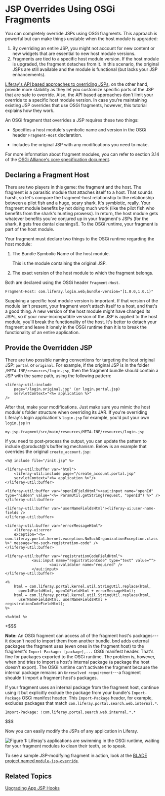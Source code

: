 # JSP Overrides Using OSGi Fragments [](id=overriding-a-modules-jsps)

You can completely override JSPs using OSGi fragments. This approach is powerful
but can make things unstable when the host module is upgraded:  

1.  By overriding an entire JSP, you might not account for new content or new 
    widgets that are essential to new host module versions. 
2.  Fragments are tied to a specific host module version. If the host module is
    upgraded, the fragment detaches from it. In this scenario, the original
    JSPs are still available and the module is functional (but lacks your JSP
    enhancements).

[Liferay's API based approaches to overriding JSPs](/develop/tutorials/-/knowledge_base/7-0/overriding-jsps#using-portals-api-to-override-a-jsp),
on the other hand, provide more stability as they let you customize specific
parts of the JSP that are safe to override. Also, the API based approaches don't
limit your override to a specific host module version. In case you're
maintaining existing JSP overrides that use OSGi fragments, however, this
tutorial explains how they work. 

An OSGi fragment that overrides a JSP requires these two things:

-  Specifies a host module's symbolic name and version in the OSGi header 
   `Fragment-Host` declaration.

-  includes the original JSP with any modifications you need to make.

For more information about fragment modules, you can refer to section 3.14 of the [OSGi Alliance's core specification document](https://www.osgi.org/developer/downloads/release-6/).

## Declaring a Fragment Host [](id=declaring-a-fragment-host)

There are two players in this game: the fragment and the host. The fragment is
a parasitic module that attaches itself to a host. That sounds harsh, so let's
compare the fragment-host relationship to the relationship between a pilot fish
and a huge, scary shark. It's symbiotic, really. Your fragment module benefits
by not doing much work (like the pilot fish who benefits from the shark's
hunting prowess). In return, the host module gets whatever benefits you've
conjured up in your fragment's JSPs (for the shark, it gets free dental
cleanings!). To the OSGi runtime, your fragment is part of the host module.

Your fragment must declare two things to the OSGi runtime regarding the host
module:

1. The Bundle Symbolic Name of the host module.

    This is the module containing the original JSP.

2. The exact version of the host module to which the fragment belongs.

Both are declared using the OSGi header `Fragment-Host`.

    Fragment-Host: com.liferay.login.web;bundle-version="[1.0.0,1.0.1)"

Supplying a specific host module version is important. If that version of the
module isn't present, your fragment won't attach itself to a host, and that's a
good thing. A new version of the host module might have changed its JSPs, so if
your now-incompatible version of the JSP is applied to the host module, you'll
break the functionality of the host. It's better to detach your fragment
and leave it lonely in the OSGi runtime than it is to break the functionality of
an entire application.

## Provide the Overridden JSP [](id=provide-the-overridden-jsp)

There are two possible naming conventions for targeting the host original JSP: 
`portal` or `original`. For example, if the original JSP is in the folder
`/META-INF/resources/login.jsp`, then the fragment bundle should contain a JSP
with the same path, using the following pattern:

    <liferay-util:include 
        page="/login.original.jsp" (or login.portal.jsp) 
        servletContext="<%= application %>" 
    />

After that, make your modifications. Just make sure you mimic the host module's
folder structure when overriding its JAR. If you're overriding Liferay's login
application's `login.jsp` for example, you'd put your own `login.jsp` in 

    my-jsp-fragment/src/main/resources/META-INF/resources/login.jsp

If you need to post-process the output, you can update the pattern to include 
@product@'s buffering mechanism. Below is an example that overrides the 
original `create_account.jsp`:

    <%@ include file="/init.jsp" %>
    
    <liferay-util:buffer var="html">
        <liferay-util:include page="/create_account.portal.jsp" 
        servletContext="<%= application %>"/>
    </liferay-util:buffer>
    
    <liferay-util:buffer var="openIdFieldHtml"><aui:input name="openId" 
    type="hidden" value="<%= ParamUtil.getString(request, "openId") %>" />
    </liferay-util:buffer>
    
    <liferay-util:buffer var="userNameFieldsHtml"><liferay-ui:user-name-fields />
    </liferay-util:buffer>

    <liferay-util:buffer var="errorMessageHtml">
        <liferay-ui:error 
        exception="<%= com.liferay.portal.kernel.exception.NoSuchOrganizationException.class %>" message="no-such-registration-code" />
    </liferay-util:buffer>
    
    <liferay-util:buffer var="registrationCodeFieldHtml">
                <aui:input name="registrationCode" type="text" value="">
                        <aui:validator name="required" />
                </aui:input>
    </liferay-util:buffer>
    
    <%
        html = com.liferay.portal.kernel.util.StringUtil.replace(html, 
          openIdFieldHtml, openIdFieldHtml + errorMessageHtml);
        html = com.liferay.portal.kernel.util.StringUtil.replace(html, 
          userNameFieldsHtml, userNameFieldsHtml + registrationCodeFieldHtml);
    %>
    
    <%=html %>

+$$$

**Note:** An OSGi fragment can access all of the fragment host's packages---it 
doesn't need to import them from another bundle. bnd adds external packages the
fragment uses (even ones in the fragment host) to the fragment's
`Import-Package: [package],...` OSGi manifest header. That's fine for packages
exported to the OSGi runtime. The problem is, however, when bnd tries to import
a host's internal package (a package the host doesn't export). The OSGi runtime
can't activate the fragment because the internal package remains an `Unresolved
requirement`---a fragment shouldn't import a fragment host's packages. 

If your fragment uses an internal package from the fragment host, continue using
it but explicitly exclude the package from your bundle's `Import-Package` OSGi
manifest header. This `Import-Package` header, for example, excludes packages
that match `com.liferay.portal.search.web.internal.*`. 

    Import-Package: !com.liferay.portal.search.web.internal.*,*

$$$

Now you can easily modify the JSPs of any application in Liferay.

![Figure 1: Liferay's applications are swimming in the OSGi runtime, waiting for your fragment modules to clean their teeth, so to speak.](../../../images/sharks.jpg)
<!--https://commons.wikimedia.org/wiki/File:Carcharhinus_perezi_bahamas_feeding.jpg-->

To see a sample JSP-modifying fragment in action, look at the
[BLADE project named `module-jsp-override`](https://github.com/liferay/liferay-blade-samples/tree/7.0/liferay-workspace/overrides/module-jsp-override).

## Related Topics [](id=related-topics)

[Upgrading App JSP Hooks](/develop/tutorials/-/knowledge_base/7-0/upgrading-app-jsp-hook-plugins)
